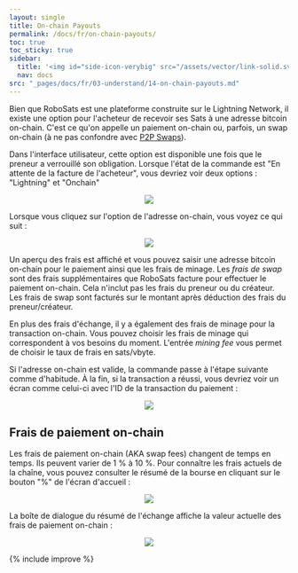 ```yaml
---
layout: single
title: On-chain Payouts
permalink: /docs/fr/on-chain-payouts/
toc: true
toc_sticky: true
sidebar:
  title: '<img id="side-icon-verybig" src="/assets/vector/link-solid.svg"/>Paiements On-chain'
  nav: docs
src: "_pages/docs/fr/03-understand/14-on-chain-payouts.md"
---
```


Bien que RoboSats est une plateforme construite sur le Lightning Network, il existe une option pour l'acheteur de recevoir ses Sats à une adresse bitcoin on-chain. C'est ce qu'on appelle un paiement on-chain ou, parfois, un swap on-chain (à ne pas confondre avec [P2P Swaps](/docs/fr/swaps)). 

Dans l'interface utilisateur, cette option est disponible une fois que le preneur a verrouillé son obligation. Lorsque l'état de la commande est "En attente de la facture de l'acheteur", vous devriez voir deux options : "Lightning" et "Onchain"

<div align="center">
    <img src="/assets/images/understand/14-on-chain-payouts/contract-box-on-waiting-for-buyer-invoice.png"/>
</div>

Lorsque vous cliquez sur l'option de l'adresse on-chain, vous voyez ce qui suit :

<div align="center">
    <img src="/assets/images/understand/14-on-chain-payouts/on-chain-box.png"/>
</div>

Un aperçu des frais est affiché et vous pouvez saisir une adresse bitcoin on-chain pour le paiement ainsi que les frais de minage. Les *frais de swap* sont des frais supplémentaires que RoboSats facture pour effectuer le paiement on-chain. Cela n'inclut pas les frais du preneur ou du créateur. Les frais de swap sont facturés sur le montant après déduction des frais du preneur/créateur.

En plus des frais d'échange, il y a également des frais de minage pour la transaction on-chain. Vous pouvez choisir les frais de minage qui correspondent à vos besoins du moment. L'entrée *mining fee* vous permet de choisir le taux de frais en sats/vbyte.

Si l'adresse on-chain est valide, la commande passe à l'étape suivante comme d'habitude. À la fin, si la transaction a réussi, vous devriez voir un écran comme celui-ci avec l'ID de la transaction du paiement :

<div align="center">
    <img src="/assets/images/understand/14-on-chain-payouts/successful-trade-on-chain.png"/>
</div>

## Frais de paiement on-chain

Les frais de paiement on-chain (AKA swap fees) changent de temps en temps. Ils peuvent varier de 1 % à 10 %. Pour connaître les frais actuels de la chaîne, vous pouvez consulter le résumé de la bourse en cliquant sur le bouton "%" de l'écran d'accueil :

<div align="center">
    <img src="/assets/images/understand/14-on-chain-payouts/exchange-info-icon.png"/>
</div>

La boîte de dialogue du résumé de l'échange affiche la valeur actuelle des frais de paiement on-chain :

<div align="center">
    <img src="/assets/images/understand/14-on-chain-payouts/exchange-summary.png"/>
</div>

{% include improve %}
